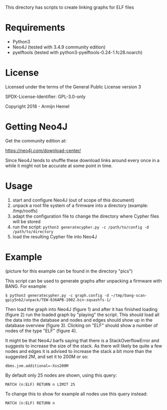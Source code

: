 This directory has scripts to create linking graphs for ELF files

# Requirements

* Python3
* Neo4J (tested with 3.4.9 community edition)
* pyelftools (tested with python3-pyelftools-0.24-1.fc28.noarch)

# License

Licensed under the terms of the General Public License version 3

SPDX-License-Identifier: GPL-3.0-only

Copyright 2018 - Armijn Hemel

# Getting Neo4J

Get the community edition at:

https://neo4j.com/download-center/

Since Neo4J tends to shuffle these download links around every once in a while
it might not be accurate at some point in time.

# Usage

1. start and configure Neo4J (out of scope of this document)
2. unpack a root file system of a firmware into a directory (example: /tmp/rootfs)
3. adapt the configuration file to change the directory where Cypher files will be stored
4. run the script: `python3 generatecypher.py -c /path/to/config -d /path/to/directory`
5. load the resulting Cypher file into Neo4J

# Example

(picture for this example can be found in the directory "pics")

This script can be used to generate graphs after unpacking a firmware with
BANG. For example:

    $ python3 generatecypher.py -c graph.config -d ~/tmp/bang-scan-gpiy5nb2/unpack/TEW-636APB-1002.bin-squashfs-1/

Then load the graph into Neo4J (figure 1) and after it has finished loading
(figure 2) run the loaded graph by "playing" the script. This should load all
the data into the database and nodes and edges should show up in the database
overview (figure 3). Clicking on "ELF" should show a number of nodes of the
type "ELF" (figure 4).

It might be that Neo4J barfs saying that there is a StackOverflowError and
suggests to increase the size of the stack. As there will likely be quite a
few nodes and edges it is advised to increase the stack a bit more than the
suggested 2M, and set it to 200M or so:

    dbms.jvm.additional=-Xss200M

By default only 25 nodes are shown, using this query:

    MATCH (n:ELF) RETURN n LIMIT 25

To change this to show for example all nodes use this query instead:

    MATCH (n:ELF) RETURN n
